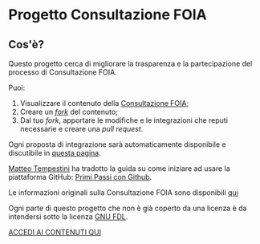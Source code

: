 # Progetto Consultazione FOIA

## Cos'è?

Questo progetto cerca di migliorare la trasparenza e la partecipazione del processo di Consultazione FOIA.

Puoi:

1. Visualizzare il contenuto della [Consultazione FOIA](https://github.com/olistik/consultazione-FOIA/blob/master/indice.md);
2. Creare un [_fork_](https://github.com/olistik/consultazione-FOIA#fork-destination-box) del contenuto;
3. Dal tuo _fork_, apportare le modifiche e le integrazioni che reputi necessarie e creare una _pull request_.

Ogni proposta di integrazione sarà automaticamente disponibile e discutibile in [questa pagina](https://github.com/olistik/consultazione-FOIA/pulls).

[Matteo Tempestini](https://medium.com/@iltempe) ha tradotto la guida su come iniziare ad usare la piattaforma GitHub: [Primi Passi con Github](https://iltempe.github.io/blog/2016/05/05/primi-passi-con-github.html).

Le informazioni originali sulla Consultazione FOIA sono disponibili [qui](http://open.gov.it/consultazionefoia/consultazionefoiapremessa/)

Ogni parte di questo progetto che non è già coperto da una licenza è da intendersi sotto la licenza [GNU FDL](LICENSE.md).

[ACCEDI AI CONTENUTI QUI](https://github.com/olistik/consultazione-FOIA/blob/master/indice.md)
